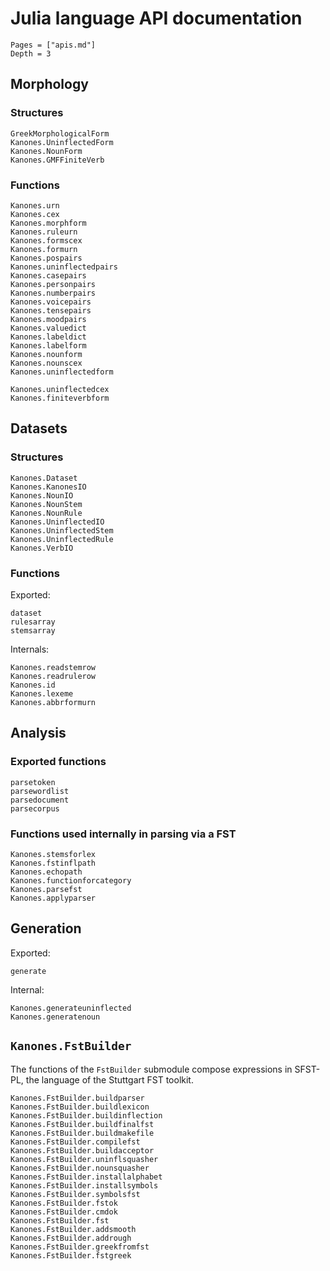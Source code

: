
# Julia language API documentation


```@contents
Pages = ["apis.md"]
Depth = 3
```
## Morphology

### Structures

```@docs
GreekMorphologicalForm
Kanones.UninflectedForm
Kanones.NounForm
Kanones.GMFFiniteVerb
```


### Functions

```@docs
Kanones.urn
Kanones.cex
Kanones.morphform
Kanones.ruleurn
Kanones.formscex
Kanones.formurn
Kanones.pospairs
Kanones.uninflectedpairs
Kanones.casepairs
Kanones.personpairs
Kanones.numberpairs
Kanones.voicepairs
Kanones.tensepairs
Kanones.moodpairs
Kanones.valuedict
Kanones.labeldict
Kanones.labelform
Kanones.nounform
Kanones.nounscex
Kanones.uninflectedform

Kanones.uninflectedcex
Kanones.finiteverbform

```

## Datasets

### Structures

```@docs
Kanones.Dataset
Kanones.KanonesIO
Kanones.NounIO
Kanones.NounStem
Kanones.NounRule
Kanones.UninflectedIO
Kanones.UninflectedStem
Kanones.UninflectedRule
Kanones.VerbIO
```

### Functions


Exported: 

```@docs
dataset
rulesarray
stemsarray
```

Internals:

```@docs
Kanones.readstemrow
Kanones.readrulerow
Kanones.id
Kanones.lexeme
Kanones.abbrformurn
```


## Analysis

### Exported functions

```@docs
parsetoken
parsewordlist
parsedocument
parsecorpus
```

### Functions used internally in parsing via a FST

```@docs
Kanones.stemsforlex
Kanones.fstinflpath
Kanones.echopath
Kanones.functionforcategory
Kanones.parsefst
Kanones.applyparser
```

## Generation


Exported:

```@docs
generate
```

Internal:
```@docs
Kanones.generateuninflected
Kanones.generatenoun
```

## `Kanones.FstBuilder`

The functions of the `FstBuilder` submodule compose expressions in SFST-PL, the language of the Stuttgart FST toolkit.

```@docs
Kanones.FstBuilder.buildparser
Kanones.FstBuilder.buildlexicon
Kanones.FstBuilder.buildinflection
Kanones.FstBuilder.buildfinalfst
Kanones.FstBuilder.buildmakefile
Kanones.FstBuilder.compilefst
Kanones.FstBuilder.buildacceptor
Kanones.FstBuilder.uninflsquasher
Kanones.FstBuilder.nounsquasher
Kanones.FstBuilder.installalphabet
Kanones.FstBuilder.installsymbols
Kanones.FstBuilder.symbolsfst
Kanones.FstBuilder.fstok
Kanones.FstBuilder.cmdok
Kanones.FstBuilder.fst
Kanones.FstBuilder.addsmooth
Kanones.FstBuilder.addrough
Kanones.FstBuilder.greekfromfst
Kanones.FstBuilder.fstgreek
```
